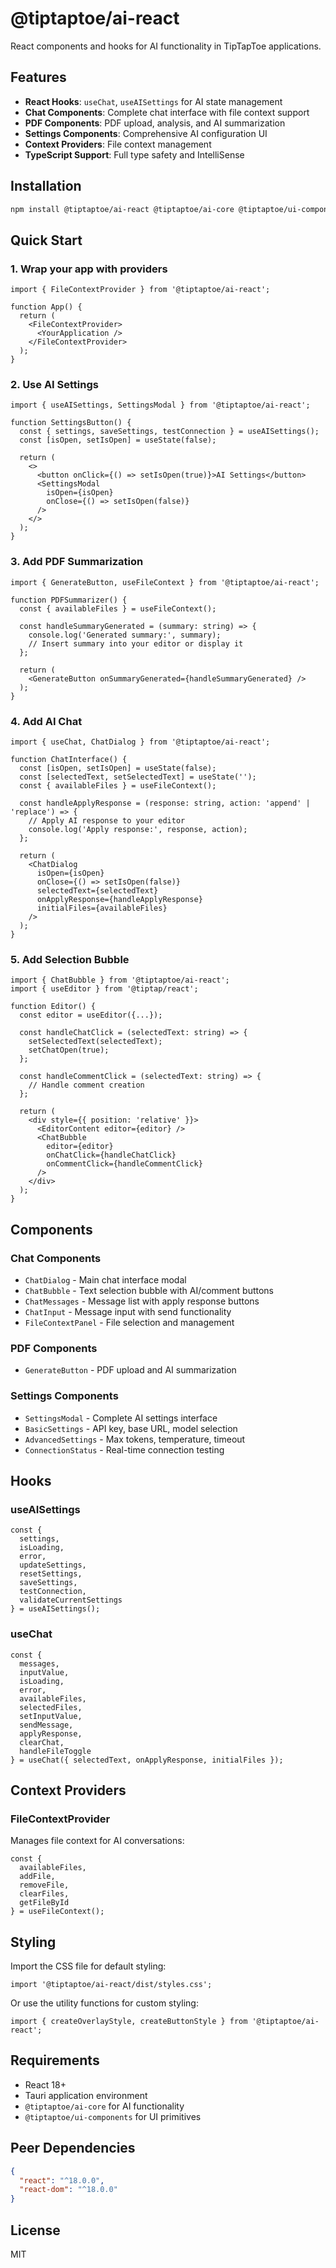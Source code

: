 # @tiptaptoe/ai-react

React components and hooks for AI functionality in TipTapToe applications.

## Features

- **React Hooks**: `useChat`, `useAISettings` for AI state management
- **Chat Components**: Complete chat interface with file context support
- **PDF Components**: PDF upload, analysis, and AI summarization
- **Settings Components**: Comprehensive AI configuration UI
- **Context Providers**: File context management
- **TypeScript Support**: Full type safety and IntelliSense

## Installation

```bash
npm install @tiptaptoe/ai-react @tiptaptoe/ai-core @tiptaptoe/ui-components
```

## Quick Start

### 1. Wrap your app with providers

```tsx
import { FileContextProvider } from '@tiptaptoe/ai-react';

function App() {
  return (
    <FileContextProvider>
      <YourApplication />
    </FileContextProvider>
  );
}
```

### 2. Use AI Settings

```tsx
import { useAISettings, SettingsModal } from '@tiptaptoe/ai-react';

function SettingsButton() {
  const { settings, saveSettings, testConnection } = useAISettings();
  const [isOpen, setIsOpen] = useState(false);

  return (
    <>
      <button onClick={() => setIsOpen(true)}>AI Settings</button>
      <SettingsModal 
        isOpen={isOpen} 
        onClose={() => setIsOpen(false)} 
      />
    </>
  );
}
```

### 3. Add PDF Summarization

```tsx
import { GenerateButton, useFileContext } from '@tiptaptoe/ai-react';

function PDFSummarizer() {
  const { availableFiles } = useFileContext();

  const handleSummaryGenerated = (summary: string) => {  
    console.log('Generated summary:', summary);
    // Insert summary into your editor or display it
  };

  return (
    <GenerateButton onSummaryGenerated={handleSummaryGenerated} />
  );
}
```

### 4. Add AI Chat

```tsx
import { useChat, ChatDialog } from '@tiptaptoe/ai-react';

function ChatInterface() {
  const [isOpen, setIsOpen] = useState(false);
  const [selectedText, setSelectedText] = useState('');
  const { availableFiles } = useFileContext();

  const handleApplyResponse = (response: string, action: 'append' | 'replace') => {
    // Apply AI response to your editor
    console.log('Apply response:', response, action);
  };

  return (
    <ChatDialog
      isOpen={isOpen}
      onClose={() => setIsOpen(false)}
      selectedText={selectedText}
      onApplyResponse={handleApplyResponse}
      initialFiles={availableFiles}
    />
  );
}
```

### 5. Add Selection Bubble

```tsx
import { ChatBubble } from '@tiptaptoe/ai-react';
import { useEditor } from '@tiptap/react';

function Editor() {
  const editor = useEditor({...});

  const handleChatClick = (selectedText: string) => {
    setSelectedText(selectedText);
    setChatOpen(true);
  };

  const handleCommentClick = (selectedText: string) => {
    // Handle comment creation
  };

  return (
    <div style={{ position: 'relative' }}>
      <EditorContent editor={editor} />
      <ChatBubble
        editor={editor}
        onChatClick={handleChatClick}
        onCommentClick={handleCommentClick}
      />
    </div>
  );
}
```

## Components

### Chat Components
- `ChatDialog` - Main chat interface modal
- `ChatBubble` - Text selection bubble with AI/comment buttons
- `ChatMessages` - Message list with apply response buttons
- `ChatInput` - Message input with send functionality
- `FileContextPanel` - File selection and management

### PDF Components
- `GenerateButton` - PDF upload and AI summarization

### Settings Components
- `SettingsModal` - Complete AI settings interface
- `BasicSettings` - API key, base URL, model selection
- `AdvancedSettings` - Max tokens, temperature, timeout
- `ConnectionStatus` - Real-time connection testing

## Hooks

### useAISettings
```tsx
const {
  settings,
  isLoading,
  error,
  updateSettings,
  resetSettings,
  saveSettings,
  testConnection,
  validateCurrentSettings
} = useAISettings();
```

### useChat
```tsx
const {
  messages,
  inputValue,
  isLoading,
  error,
  availableFiles,
  selectedFiles,
  setInputValue,
  sendMessage,
  applyResponse,
  clearChat,
  handleFileToggle
} = useChat({ selectedText, onApplyResponse, initialFiles });
```

## Context Providers

### FileContextProvider
Manages file context for AI conversations:

```tsx
const {
  availableFiles,
  addFile,
  removeFile,
  clearFiles,
  getFileById
} = useFileContext();
```

## Styling

Import the CSS file for default styling:

```tsx
import '@tiptaptoe/ai-react/dist/styles.css';
```

Or use the utility functions for custom styling:

```tsx
import { createOverlayStyle, createButtonStyle } from '@tiptaptoe/ai-react';
```

## Requirements

- React 18+
- Tauri application environment
- `@tiptaptoe/ai-core` for AI functionality
- `@tiptaptoe/ui-components` for UI primitives

## Peer Dependencies

```json
{
  "react": "^18.0.0",
  "react-dom": "^18.0.0"
}
```

## License

MIT